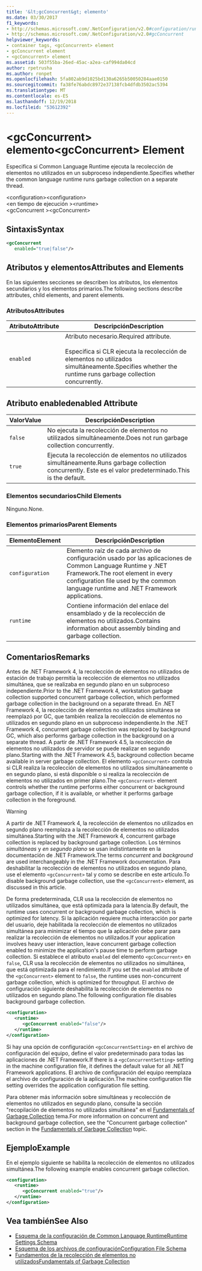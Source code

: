 ```yaml
---
title: '&lt;gcConcurrent&gt; elemento'
ms.date: 03/30/2017
f1_keywords:
- http://schemas.microsoft.com/.NetConfiguration/v2.0#configuration/runtime/gcConcurrent
- http://schemas.microsoft.com/.NetConfiguration/v2.0#gcConcurrent
helpviewer_keywords:
- container tags, <gcConcurrent> element
- gcConcurrent element
- <gcConcurrent> element
ms.assetid: 503f55ba-26ed-45ac-a2ea-caf994da04cd
author: rpetrusha
ms.author: ronpet
ms.openlocfilehash: 5fa802ab9d1025bd130a6265b50050284aae0150
ms.sourcegitcommit: fa38fe76abdc8972e37138fcb4dfdb3502ac5394
ms.translationtype: MT
ms.contentlocale: es-ES
ms.lasthandoff: 12/19/2018
ms.locfileid: "53612392"
---
```

# <a name="ltgcconcurrentgt-element"></a><span data-ttu-id="92d03-102">&lt;gcConcurrent&gt; elemento</span><span class="sxs-lookup"><span data-stu-id="92d03-102">&lt;gcConcurrent&gt; Element</span></span>
<span data-ttu-id="92d03-103">Especifica si Common Language Runtime ejecuta la recolección de elementos no utilizados en un subproceso independiente.</span><span class="sxs-lookup"><span data-stu-id="92d03-103">Specifies whether the common language runtime runs garbage collection on a separate thread.</span></span>  
  
 <span data-ttu-id="92d03-104">\<configuration></span><span class="sxs-lookup"><span data-stu-id="92d03-104">\<configuration></span></span>  
<span data-ttu-id="92d03-105">\<en tiempo de ejecución ></span><span class="sxs-lookup"><span data-stu-id="92d03-105">\<runtime></span></span>  
<span data-ttu-id="92d03-106">\<gcConcurrent ></span><span class="sxs-lookup"><span data-stu-id="92d03-106">\<gcConcurrent></span></span>  
  
## <a name="syntax"></a><span data-ttu-id="92d03-107">Sintaxis</span><span class="sxs-lookup"><span data-stu-id="92d03-107">Syntax</span></span>  
  
```xml  
<gcConcurrent    
   enabled="true|false"/>  
```  
  
## <a name="attributes-and-elements"></a><span data-ttu-id="92d03-108">Atributos y elementos</span><span class="sxs-lookup"><span data-stu-id="92d03-108">Attributes and Elements</span></span>  
 <span data-ttu-id="92d03-109">En las siguientes secciones se describen los atributos, los elementos secundarios y los elementos primarios.</span><span class="sxs-lookup"><span data-stu-id="92d03-109">The following sections describe attributes, child elements, and parent elements.</span></span>  
  
### <a name="attributes"></a><span data-ttu-id="92d03-110">Atributos</span><span class="sxs-lookup"><span data-stu-id="92d03-110">Attributes</span></span>  
  
|<span data-ttu-id="92d03-111">Atributo</span><span class="sxs-lookup"><span data-stu-id="92d03-111">Attribute</span></span>|<span data-ttu-id="92d03-112">Descripción</span><span class="sxs-lookup"><span data-stu-id="92d03-112">Description</span></span>|  
|---------------|-----------------|  
|`enabled`|<span data-ttu-id="92d03-113">Atributo necesario.</span><span class="sxs-lookup"><span data-stu-id="92d03-113">Required attribute.</span></span><br /><br /> <span data-ttu-id="92d03-114">Especifica si CLR ejecuta la recolección de elementos no utilizados simultáneamente.</span><span class="sxs-lookup"><span data-stu-id="92d03-114">Specifies whether the runtime runs garbage collection concurrently.</span></span>|  
  
## <a name="enabled-attribute"></a><span data-ttu-id="92d03-115">Atributo enabled</span><span class="sxs-lookup"><span data-stu-id="92d03-115">enabled Attribute</span></span>  
  
|<span data-ttu-id="92d03-116">Valor</span><span class="sxs-lookup"><span data-stu-id="92d03-116">Value</span></span>|<span data-ttu-id="92d03-117">Descripción</span><span class="sxs-lookup"><span data-stu-id="92d03-117">Description</span></span>|  
|-----------|-----------------|  
|`false`|<span data-ttu-id="92d03-118">No ejecuta la recolección de elementos no utilizados simultáneamente.</span><span class="sxs-lookup"><span data-stu-id="92d03-118">Does not run garbage collection concurrently.</span></span>|  
|`true`|<span data-ttu-id="92d03-119">Ejecuta la recolección de elementos no utilizados simultáneamente.</span><span class="sxs-lookup"><span data-stu-id="92d03-119">Runs garbage collection concurrently.</span></span> <span data-ttu-id="92d03-120">Este es el valor predeterminado.</span><span class="sxs-lookup"><span data-stu-id="92d03-120">This is the default.</span></span>|  
  
### <a name="child-elements"></a><span data-ttu-id="92d03-121">Elementos secundarios</span><span class="sxs-lookup"><span data-stu-id="92d03-121">Child Elements</span></span>  
 <span data-ttu-id="92d03-122">Ninguno.</span><span class="sxs-lookup"><span data-stu-id="92d03-122">None.</span></span>  
  
### <a name="parent-elements"></a><span data-ttu-id="92d03-123">Elementos primarios</span><span class="sxs-lookup"><span data-stu-id="92d03-123">Parent Elements</span></span>  
  
|<span data-ttu-id="92d03-124">Elemento</span><span class="sxs-lookup"><span data-stu-id="92d03-124">Element</span></span>|<span data-ttu-id="92d03-125">Descripción</span><span class="sxs-lookup"><span data-stu-id="92d03-125">Description</span></span>|  
|-------------|-----------------|  
|`configuration`|<span data-ttu-id="92d03-126">Elemento raíz de cada archivo de configuración usado por las aplicaciones de Common Language Runtime y .NET Framework.</span><span class="sxs-lookup"><span data-stu-id="92d03-126">The root element in every configuration file used by the common language runtime and .NET Framework applications.</span></span>|  
|`runtime`|<span data-ttu-id="92d03-127">Contiene información del enlace del ensamblado y de la recolección de elementos no utilizados.</span><span class="sxs-lookup"><span data-stu-id="92d03-127">Contains information about assembly binding and garbage collection.</span></span>|  
  
## <a name="remarks"></a><span data-ttu-id="92d03-128">Comentarios</span><span class="sxs-lookup"><span data-stu-id="92d03-128">Remarks</span></span>  
 <span data-ttu-id="92d03-129">Antes de .NET Framework 4, la recolección de elementos no utilizados de estación de trabajo permitía la recolección de elementos no utilizados  simultánea, que se realizaba en segundo plano en un subproceso independiente.</span><span class="sxs-lookup"><span data-stu-id="92d03-129">Prior to the .NET Framework 4, workstation garbage collection supported concurrent garbage collection, which performed garbage collection in the background on a separate thread.</span></span> <span data-ttu-id="92d03-130">En .NET Framework 4, la recolección de elementos no utilizados simultánea se reemplazó por GC, que también realiza la recolección de elementos no utilizados en segundo plano en un subproceso independiente.</span><span class="sxs-lookup"><span data-stu-id="92d03-130">In the .NET Framework 4, concurrent garbage collection was replaced by background GC, which also performs garbage collection in the background on a separate thread.</span></span> <span data-ttu-id="92d03-131">A partir de .NET Framework 4.5, la recolección de elementos no utilizados de servidor se puede realizar en segundo plano.</span><span class="sxs-lookup"><span data-stu-id="92d03-131">Starting with the .NET Framework 4.5, background collection became available in server garbage collection.</span></span> <span data-ttu-id="92d03-132">El elemento `<gcConcurrent>` controla si CLR realiza la recolección de elementos no utilizados simultáneamente o en segundo plano, si está disponible o si realiza la recolección de elementos no utilizados en primer plano.</span><span class="sxs-lookup"><span data-stu-id="92d03-132">The `<gcConcurrent>` element controls whether the runtime performs either concurrent or background garbage collection, if it is available, or whether it performs garbage collection in the foreground.</span></span>  
  
> [!WARNING]
>  <span data-ttu-id="92d03-133">A partir de .NET Framework 4, la recolección de elementos no utilizados en segundo plano reemplaza a la recolección de elementos no utilizados simultánea.</span><span class="sxs-lookup"><span data-stu-id="92d03-133">Starting with the .NET Framework 4, concurrent garbage collection is replaced by background garbage collection.</span></span> <span data-ttu-id="92d03-134">Los términos *simultáneas* y *en segundo plano* se usan indistintamente en la documentación de .NET Framework.</span><span class="sxs-lookup"><span data-stu-id="92d03-134">The terms *concurrent* and *background* are used interchangeably in the .NET Framework documentation.</span></span> <span data-ttu-id="92d03-135">Para deshabilitar la recolección de elementos no utilizados en segundo plano, use el elemento `<gcConcurrent>` tal y como se describe en este artículo.</span><span class="sxs-lookup"><span data-stu-id="92d03-135">To disable background garbage collection, use the `<gcConcurrent>` element, as discussed in this article.</span></span>  
  
 <span data-ttu-id="92d03-136">De forma predeterminada, CLR usa la recolección de elementos no utilizados simultánea, que está optimizada para la latencia.</span><span class="sxs-lookup"><span data-stu-id="92d03-136">By default, the runtime uses concurrent or background garbage collection, which is optimized for latency.</span></span> <span data-ttu-id="92d03-137">Si la aplicación requiere mucha interacción por parte del usuario, deje habilitada la recolección de elementos no utilizados simultánea para minimizar el tiempo que la aplicación debe parar para realizar la recolección de elementos no utilizados.</span><span class="sxs-lookup"><span data-stu-id="92d03-137">If your application involves heavy user interaction, leave concurrent garbage collection enabled to minimize the application's pause time to perform garbage collection.</span></span> <span data-ttu-id="92d03-138">Si establece el atributo `enabled` del elemento `<gcConcurrent>` en `false`, CLR usa la recolección de elementos no utilizados no simultánea, que está optimizada para el rendimiento.</span><span class="sxs-lookup"><span data-stu-id="92d03-138">If you set the `enabled` attribute of the `<gcConcurrent>` element to `false`, the runtime uses non-concurrent garbage collection, which is optimized for throughput.</span></span> <span data-ttu-id="92d03-139">El archivo de configuración siguiente deshabilita la recolección de elementos no utilizados en segundo plano.</span><span class="sxs-lookup"><span data-stu-id="92d03-139">The following configuration file disables background garbage collection.</span></span>  
  
```xml  
<configuration>  
   <runtime>  
      <gcConcurrent enabled="false"/>  
   </runtime>  
</configuration>  
```  
  
 <span data-ttu-id="92d03-140">Si hay una opción de configuración `<gcConcurrentSetting>` en el archivo de configuración del equipo, define el valor predeterminado para todas las aplicaciones de .NET Framework.</span><span class="sxs-lookup"><span data-stu-id="92d03-140">If there is a `<gcConcurrentSetting>` setting in the machine configuration file, it defines the default value for all .NET Framework applications.</span></span> <span data-ttu-id="92d03-141">El archivo de configuración del equipo reemplaza el archivo de configuración de la aplicación.</span><span class="sxs-lookup"><span data-stu-id="92d03-141">The machine configuration file setting overrides the application configuration file setting.</span></span>  
  
 <span data-ttu-id="92d03-142">Para obtener más información sobre simultáneas y recolección de elementos no utilizados en segundo plano, consulte la sección "recopilación de elementos no utilizados simultánea" en el [Fundamentals of Garbage Collection](../../../../../docs/standard/garbage-collection/fundamentals.md) tema.</span><span class="sxs-lookup"><span data-stu-id="92d03-142">For more information on concurrent and background garbage collection, see the "Concurrent garbage collection" section in the [Fundamentals of Garbage Collection](../../../../../docs/standard/garbage-collection/fundamentals.md) topic.</span></span>  
  
## <a name="example"></a><span data-ttu-id="92d03-143">Ejemplo</span><span class="sxs-lookup"><span data-stu-id="92d03-143">Example</span></span>  
 <span data-ttu-id="92d03-144">En el ejemplo siguiente se habilita la recolección de elementos no utilizados simultánea.</span><span class="sxs-lookup"><span data-stu-id="92d03-144">The following example enables concurrent garbage collection.</span></span>  
  
```xml  
<configuration>  
   <runtime>  
      <gcConcurrent enabled="true"/>  
   </runtime>  
</configuration>  
```  
  
## <a name="see-also"></a><span data-ttu-id="92d03-145">Vea también</span><span class="sxs-lookup"><span data-stu-id="92d03-145">See Also</span></span>  
- [<span data-ttu-id="92d03-146">Esquema de la configuración de Common Language Runtime</span><span class="sxs-lookup"><span data-stu-id="92d03-146">Runtime Settings Schema</span></span>](../../../../../docs/framework/configure-apps/file-schema/runtime/index.md)  
- [<span data-ttu-id="92d03-147">Esquema de los archivos de configuración</span><span class="sxs-lookup"><span data-stu-id="92d03-147">Configuration File Schema</span></span>](../../../../../docs/framework/configure-apps/file-schema/index.md)  
- [<span data-ttu-id="92d03-148">Fundamentos de la recolección de elementos no utilizados</span><span class="sxs-lookup"><span data-stu-id="92d03-148">Fundamentals of Garbage Collection</span></span>](../../../../../docs/standard/garbage-collection/fundamentals.md)
